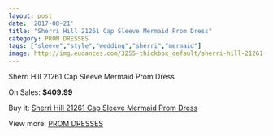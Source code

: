 ```yaml
---
layout: post
date: '2017-08-21'
title: "Sherri Hill 21261 Cap Sleeve Mermaid Prom Dress"
category: PROM DRESSES
tags: ["sleeve","style","wedding","sherri","mermaid"]
image: http://img.eudances.com/3255-thickbox_default/sherri-hill-21261-cap-sleeve-mermaid-prom-dress.jpg
---
```

Sherri Hill 21261 Cap Sleeve Mermaid Prom Dress

On Sales: **$409.99**
<a href="https://www.eudances.com/en/prom-dresses/1115-sherri-hill-21261-cap-sleeve-mermaid-prom-dress.html"><amp-img layout="responsive" width="600" height="600" src="//img.eudances.com/3255-thickbox_default/sherri-hill-21261-cap-sleeve-mermaid-prom-dress.jpg" alt="Sherri Hill 21261 Cap Sleeve Mermaid Prom Dress 0" /></a>
<a href="https://www.eudances.com/en/prom-dresses/1115-sherri-hill-21261-cap-sleeve-mermaid-prom-dress.html"><amp-img layout="responsive" width="600" height="600" src="//img.eudances.com/3256-thickbox_default/sherri-hill-21261-cap-sleeve-mermaid-prom-dress.jpg" alt="Sherri Hill 21261 Cap Sleeve Mermaid Prom Dress 1" /></a>

Buy it: [Sherri Hill 21261 Cap Sleeve Mermaid Prom Dress](https://www.eudances.com/en/prom-dresses/1115-sherri-hill-21261-cap-sleeve-mermaid-prom-dress.html "Sherri Hill 21261 Cap Sleeve Mermaid Prom Dress")

View more: [PROM DRESSES](https://www.eudances.com/en/13-prom-dresses "PROM DRESSES")